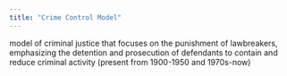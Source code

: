 ```yaml
---
title: "Crime Control Model"
---
```

model of criminal justice that focuses on the punishment of lawbreakers, emphasizing the detention and prosecution of defendants to contain and reduce criminal activity (present from 1900-1950 and 1970s-now)


